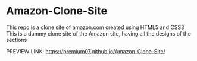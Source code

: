 # Amazon-Clone-Site

This repo is a clone site of amazon.com created using HTML5 and CSS3
This is a dummy clone site of the Amazon site, having all the designs of the sections

PREVIEW LINK: https://premium07.github.io/Amazon-Clone-Site/
